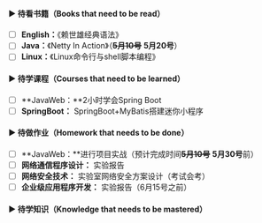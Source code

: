 #### ▶ 待看书籍（Books that need to be read）

- [ ] **English：**《赖世雄经典语法》
- [ ] **Java：**《Netty In Action》（~~**5月10号**~~ **5月20号**）
- [ ] **Linux：**《Linux命令行与shell脚本编程》

#### ▶ 待学课程（Courses that need to be learned）

- [ ] **JavaWeb：**2小时学会Spring Boot
- [ ] **SpringBoot：** SpringBoot+MyBatis搭建迷你小程序

#### ▶ 待做作业（Homework that needs to be done）

- [ ] **JavaWeb：**进行项目实战（预计完成时间~~**5月10号**~~ **5月30号**前）
- [ ] **网络通信程序设计：** 实验报告
- [ ] **网络安全技术：** 实验室网络安全方案设计（考试会考）
- [ ] **企业级应用程序开发：** 实验报告（6月15号之前）

#### ▶ 待学知识（Knowledge that needs to be mastered）

